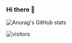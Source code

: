 ### Hi there 👋

![Anurag's GitHub stats](https://github-readme-stats.vercel.app/api?username=nukaterrapin7&show_icons=true&theme=midnight-purple)

![visitors](https://visitor-badge.glitch.me/badge?page_id=nukaterrapin7&left_color=#763EC6&right_color=red)

<!--
**nukaterrapin7/nukaterrapin7** is a ✨ _special_ ✨ repository because its `README.md` (this file) appears on your GitHub profile.

Here are some ideas to get you started:

- 🔭 I’m currently working on ...
- 🌱 I’m currently learning ...
- 👯 I’m looking to collaborate on ...
- 🤔 I’m looking for help with ...
- 💬 Ask me about ...
- 📫 How to reach me: ...
- 😄 Pronouns: ...
- ⚡ Fun fact: ...
-->
